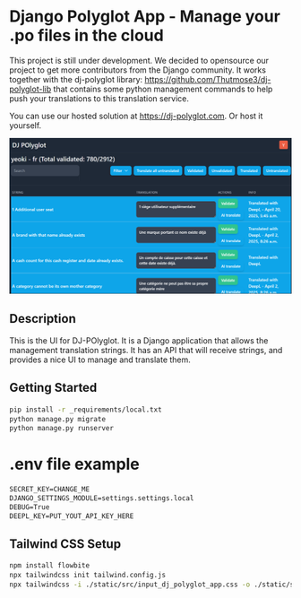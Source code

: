 
# Django Polyglot App - Manage your .po files in the cloud
This project is still under development. We decided to opensource our project to get more contributors from the Django community.
It works together with the dj-polyglot library: https://github.com/Thutmose3/dj-polyglot-lib that contains some python management commands to help push your translations to this translation service.

You can use our hosted solution at https://dj-polyglot.com. Or host it yourself.

![DJ POlyglot UI](static/images/dj-polyglot-ui.png)


## Description
This is the UI for DJ-POlyglot. It is a Django application that allows the management translation strings. It has an API that will receive strings, and provides a nice UI to manage and translate them.

## Getting Started
``` bash
pip install -r _requirements/local.txt
python manage.py migrate
python manage.py runserver
```

# .env file example
```env
SECRET_KEY=CHANGE_ME
DJANGO_SETTINGS_MODULE=settings.settings.local
DEBUG=True
DEEPL_KEY=PUT_YOUT_API_KEY_HERE
```

## Tailwind CSS Setup
```bash
npm install flowbite
npx tailwindcss init tailwind.config.js
npx tailwindcss -i ./static/src/input_dj_polyglot_app.css -o ./static/src/output_dj_polyglot_app.css --watch
```
